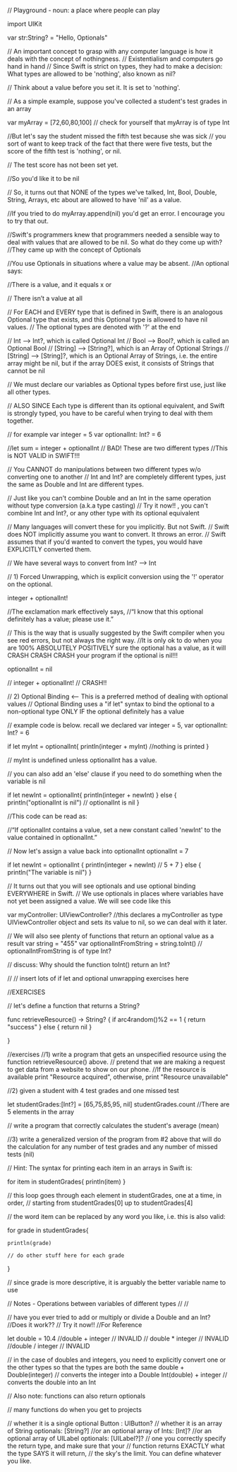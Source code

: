 // Playground - noun: a place where people can play

import UIKit

var str:String? = "Hello, Optionals"

// An important concept to grasp with any computer language is how it deals with the concept of nothingness. 
// Existentialism and computers go hand in hand
// Since Swift is strict on types, they had to make a decision: What types are allowed to be 'nothing', also known as nil?

// Think about a value before you set it. It is set to 'nothing'. 

// As a simple example, suppose you've collected a student's test grades in an array

var myArray = [72,60,80,100] // check for yourself that myArray is of type Int


//But let's say the student missed the fifth test because she was sick
// you sort of want to keep track of the fact that there were five tests, but the score of the fifth test is 'nothing', or nil. 

// The test score has not been set yet. 

//So you'd like it to be nil

// So, it turns out that NONE of the types we've talked, Int, Bool, Double, String, Arrays, etc about are allowed to have 'nil' as a value.

//If you tried to do myArray.append(nil) you'd get an error. I encourage you to try that out.

//Swift's programmers knew that programmers needed a sensible way to deal with values that are allowed to be nil. So what do they come up with? 
//They came up with the concept of Optionals

//You use Optionals in situations where a value may be absent.
//An optional says:

//There is a value, and it equals x or

// There isn’t a value at all


// For EACH and EVERY type that is defined in Swift, there is an analogous Optional type that exists, and this Optional type is allowed to have nil values.
// The optional types are denoted with '?' at the end

// Int --> Int?, which is called Optional Int
// Bool --> Bool?, which is called an Optional Bool
// [String] --> [String?], which is an Array of Optional Strings
// [String] --> [String]?, which is an Optional Array of Strings, i.e. the entire array might be nil, but if the array DOES exist, it consists of Strings that cannot be nil

// We must declare our variables as Optional types before first use, just like all other types.

// ALSO SINCE Each type is different than its optional equivalent, and Swift is strongly typed, you have to be careful when trying to deal with them together.

// for example
var integer = 5
var optionalInt: Int? = 6

//let sum = integer + optionalInt // BAD! These are two different types
//This is NOT VALID in SWIFT!!!

// You CANNOT do manipulations between two different types w/o converting one to another
// Int and Int? are completely different types, just the same as Double and Int are different types.


// Just like you can't combine Double and an Int in the same operation without type conversion (a.k.a type casting) // Try it now!! , you can't combine Int and Int?, or any other type with its optional equivalent

// Many languages will convert these for you implicitly. But not Swift.
// Swift does NOT implicitly assume you want to convert. It throws an error.
// Swift assumes that if you'd wanted to convert the types, you would have EXPLICITLY converted them.

// We have several ways to convert from Int? --> Int

// 1) Forced Unwrapping, which is explicit conversion using the '!' operator on the optional.

integer + optionalInt!

//The exclamation mark effectively says,
//“I know that this optional definitely has a value; please use it.”

// This is the way that is usually suggested by the Swift compiler when you see red errors, but not always the right way. 
//It is only ok to do when you are 100% ABSOLUTELY POSITIVELY sure the optional has a value, as it will CRASH CRASH CRASH your program if the optional is nil!!!

optionalInt = nil

// integer + optionalInt!  // CRASH!!

// 2) Optional Binding  <-- This is a preferred method of dealing with optional values
// Optional Binding uses a "if let" syntax to bind the optional to a non-optional type ONLY IF the optional definitely has a value

// example code is below. recall we declared var integer = 5, var optionalInt: Int? = 6

if let myInt = optionalInt{
    println(integer + myInt)  //nothing is printed
}

// myInt is undefined unless optionalInt has a value.


// you can also add an 'else' clause if you need to do something when the variable is nil

if let newInt = optionalInt{
    println(integer + newInt)
} else {
    println("optionalInt is nil") // optionalInt is nil
}

//This code can be read as:

//“If optionalInt contains a value, set a new constant called 'newInt' to the value contained in optionalInt.”


// Now let's assign a value back into optionalInt
optionalInt = 7

if let newInt = optionalInt {
    println(integer + newInt) // 5 + 7
} else {
    println("The variable is nil")
}

// It turns out that you will see optionals and use optional binding EVERYWHERE in Swift.
// We use optionals in places where variables have not yet been assigned a value. We will see code like this

var myController: UIViewController? //this declares a myController as type UIViewController object and sets its value to nil, so we can deal with it later.

// We will also see plenty of functions that return an optional value as a result
var string = "455"
var optionalIntFromString = string.toInt() // optionalIntFromString is of type Int?

// discuss: Why should the function toInt() return an Int?

//
// insert lots of if let and optional unwrapping exercises here

//EXERCISES

// let's define a function that returns a String?

func retrieveResource() -> String? {
    if arc4random()%2 == 1 {
        return "success"
    } else {
        return nil
    }
    
}

//exercises
//1) write a program that gets an unspecified resource using the function retrieveResource() above. 
// pretend that we are making a request to get data from a website to show on our phone.
//If the resource is available print "Resource acquired", otherwise, print "Resource unavailable"

//2) given a student with 4 test grades and one missed test

let studentGrades:[Int?] = [65,75,85,95, nil]
studentGrades.count //There are 5 elements in the array


// write a program that correctly calculates the student's average (mean)

//3) write a generalized version of the program from #2 above that will do the calculation for any number of test grades and any number of missed tests (nil)


// Hint: The syntax for printing each item in an arrays in Swift is:

for item in studentGrades{
    println(item)
}

// this loop goes through each element in studentGrades, one at a time, in order,
// starting from studentGrades[0] up to studentGrades[4]

// the word item can be replaced by any word you like, i.e. this is also valid:

for grade in studentGrades{

    println(grade)
    
    // do other stuff here for each grade
}

// since grade is more descriptive, it is arguably the better variable name to use








// Notes - Operations between variables of different types
//
//


// have you ever tried to add or multiply or divide a Double and an Int?
//Does it work??
// Try it now!!
//For Reference

let double = 10.4
//double + integer   // INVALID
// double * integer  // INVALID
//double / integer   // INVALID

// in the case of doubles and integers, you need to explicitly convert one or the other types so that the types are both the same
double + Double(integer) // converts the integer into a Double
Int(double) + integer    // converts the double into an Int




// Also note: functions can also return optionals

// many functions do when you get to projects


// whether it is a single optional Button : UIButton?
// whether it is an array of String optionals: [String?]
//or an optional array of Ints: [Int]?
//or an optional array of UILabel optionals: [UILabel?]?
// one you correctly specify the return type, and make sure that your
// function returns EXACTLY what the type SAYS it will return,
// the sky's the limit. You can define whatever you like.






